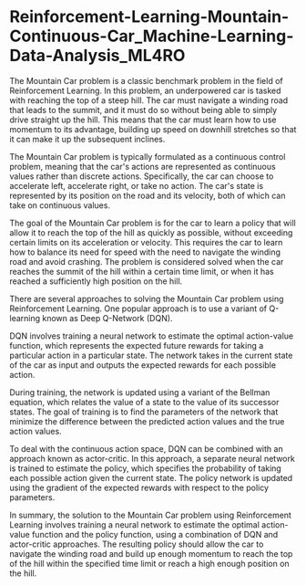 # Reinforcement-Learning-Mountain-Continuous-Car_Machine-Learning-Data-Analysis_ML4RO

The Mountain Car problem is a classic benchmark problem in the field of Reinforcement Learning. In this problem, an underpowered car is tasked with reaching the top of a steep hill. The car must navigate a winding road that leads to the summit, and it must do so without being able to simply drive straight up the hill. This means that the car must learn how to use momentum to its advantage, building up speed on downhill stretches so that it can make it up the subsequent inclines.

The Mountain Car problem is typically formulated as a continuous control problem, meaning that the car's actions are represented as continuous values rather than discrete actions. Specifically, the car can choose to accelerate left, accelerate right, or take no action. The car's state is represented by its position on the road and its velocity, both of which can take on continuous values.

The goal of the Mountain Car problem is for the car to learn a policy that will allow it to reach the top of the hill as quickly as possible, without exceeding certain limits on its acceleration or velocity. This requires the car to learn how to balance its need for speed with the need to navigate the winding road and avoid crashing. The problem is considered solved when the car reaches the summit of the hill within a certain time limit, or when it has reached a sufficiently high position on the hill.


There are several approaches to solving the Mountain Car problem using Reinforcement Learning. One popular approach is to use a variant of Q-learning known as Deep Q-Network (DQN).

DQN involves training a neural network to estimate the optimal action-value function, which represents the expected future rewards for taking a particular action in a particular state. The network takes in the current state of the car as input and outputs the expected rewards for each possible action.

During training, the network is updated using a variant of the Bellman equation, which relates the value of a state to the value of its successor states. The goal of training is to find the parameters of the network that minimize the difference between the predicted action values and the true action values.

To deal with the continuous action space, DQN can be combined with an approach known as actor-critic. In this approach, a separate neural network is trained to estimate the policy, which specifies the probability of taking each possible action given the current state. The policy network is updated using the gradient of the expected rewards with respect to the policy parameters.

In summary, the solution to the Mountain Car problem using Reinforcement Learning involves training a neural network to estimate the optimal action-value function and the policy function, using a combination of DQN and actor-critic approaches. The resulting policy should allow the car to navigate the winding road and build up enough momentum to reach the top of the hill within the specified time limit or reach a high enough position on the hill.






